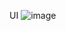 UI
![image](https://user-images.githubusercontent.com/86603322/153711507-cbb4324f-dc84-4a20-a2ad-e73471f17b01.png)

